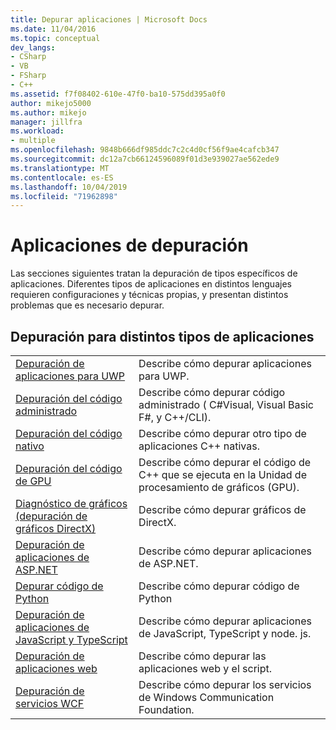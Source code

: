 ```yaml
---
title: Depurar aplicaciones | Microsoft Docs
ms.date: 11/04/2016
ms.topic: conceptual
dev_langs:
- CSharp
- VB
- FSharp
- C++
ms.assetid: f7f08402-610e-47f0-ba10-575dd395a0f0
author: mikejo5000
ms.author: mikejo
manager: jillfra
ms.workload:
- multiple
ms.openlocfilehash: 9848b666df985ddc7c2c4d0cf56f9ae4cafcb347
ms.sourcegitcommit: dc12a7cb66124596089f01d3e939027ae562ede9
ms.translationtype: MT
ms.contentlocale: es-ES
ms.lasthandoff: 10/04/2019
ms.locfileid: "71962898"
---
```

# <a name="debugging-applications"></a>Aplicaciones de depuración
Las secciones siguientes tratan la depuración de tipos específicos de aplicaciones. Diferentes tipos de aplicaciones en distintos lenguajes requieren configuraciones y técnicas propias, y presentan distintos problemas que es necesario depurar.

## <a name="debugging-for-different-types-of-applications"></a>Depuración para distintos tipos de aplicaciones

|||
|-|-|
|[Depuración de aplicaciones para UWP](../debugger/debugging-windows-store-and-windows-universal-apps.md)|Describe cómo depurar aplicaciones para UWP.|
|[Depuración del código administrado](../debugger/debugging-managed-code.md)|Describe cómo depurar código administrado ( C#Visual, Visual Basic F#, y C++/CLI).|
|[Depuración del código nativo](../debugger/debugging-native-code.md)|Describe cómo depurar otro tipo de aplicaciones C++ nativas.|
|[Depuración del código de GPU](../debugger/debugging-gpu-code.md)|Describe cómo depurar el código de C++ que se ejecuta en la Unidad de procesamiento de gráficos (GPU).|
|[Diagnóstico de gráficos (depuración de gráficos DirectX)](/visualstudio/debugger/graphics/visual-studio-graphics-diagnostics)|Describe cómo depurar gráficos de DirectX.|
|[Depuración de aplicaciones de ASP.NET](../debugger/how-to-enable-debugging-for-aspnet-applications.md)|Describe cómo depurar aplicaciones de ASP.NET.|
|[Depurar código de Python](../python/tutorial-working-with-python-in-visual-studio-step-04-debugging.md)|Describe cómo depurar código de Python|
|[Depuración de aplicaciones de JavaScript y TypeScript](/javascript/debug-nodejs)|Describe cómo depurar aplicaciones de JavaScript, TypeScript y node. js.|
|[Depuración de aplicaciones web](../debugger/debugging-web-applications.md)|Describe cómo depurar las aplicaciones web y el script.|
|[Depuración de servicios WCF](../debugger/debugging-wcf-services.md)|Describe cómo depurar los servicios de Windows Communication Foundation.|
